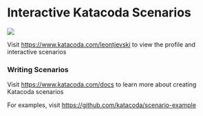 # Interactive Katacoda Scenarios

[![](http://shields.katacoda.com/katacoda/leontjevski/count.svg)](https://www.katacoda.com/leontjevski "Get your profile on Katacoda.com")

Visit https://www.katacoda.com/leontjevski to view the profile and interactive scenarios

### Writing Scenarios
Visit https://www.katacoda.com/docs to learn more about creating Katacoda scenarios

For examples, visit https://github.com/katacoda/scenario-example
